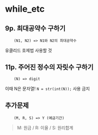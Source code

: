 # while_etc

## 9p. 최대공약수 구하기
```
    (N1, N2) => N1와 N2의 최대공약수
```
유클리드 호제법 사용할 것

## 11p. 주어진 정수의 자릿수 구하기
```
    (N) => digit
```
이때 N은 문자열!
`N = str(int(N));` 사용 금지

## 추가문제
```
    (M, R, S) => Y (예금기간)
```
> M: 원금 / R: 이율 / S: 원리합계
